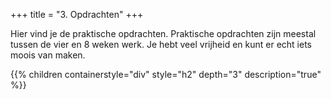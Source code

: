+++
title = "3. Opdrachten"
+++

Hier vind je de praktische opdrachten. 
Praktische opdrachten zijn meestal tussen de vier en 8 weken werk.
Je hebt veel vrijheid en kunt er echt iets moois van maken.

<!--more-->

{{% children containerstyle="div" style="h2" depth="3" description="true" %}}
